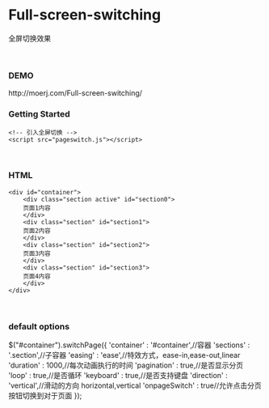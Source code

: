# Full-screen-switching
全屏切换效果

<br>

<h3>DEMO</h3>
http://moerj.com/Full-screen-switching/

<br>

<h3>Getting Started</h3>
	<!-- 引入jQuery -->
	<script src="jquery-1.11.2.min.js"></script>
	
	<!-- 引入全屏切换 -->
	<script src="pageswitch.js"></script>

<br>
<h3>HTML</h3>

	<div id="container">
		<div class="section active" id="section0">
		页面1内容
		</div>
		<div class="section" id="section1">
		页面2内容
		</div>
		<div class="section" id="section2">
		页面3内容
		</div>
		<div class="section" id="section3">
		页面4内容
		</div>
	</div>


<br>
<h3>default options</h3>
	$("#container").switchPage({
		'container' : '#container',//容器
		'sections' : '.section',//子容器
		'easing' : 'ease',//特效方式，ease-in,ease-out,linear
		'duration' : 1000,//每次动画执行的时间
		'pagination' : true,//是否显示分页
		'loop' : true,//是否循环
		'keyboard' : true,//是否支持键盘
		'direction' : 'vertical',//滑动的方向 horizontal,vertical
		'onpageSwitch' : true//允许点击分页按钮切换到对于页面
	});
